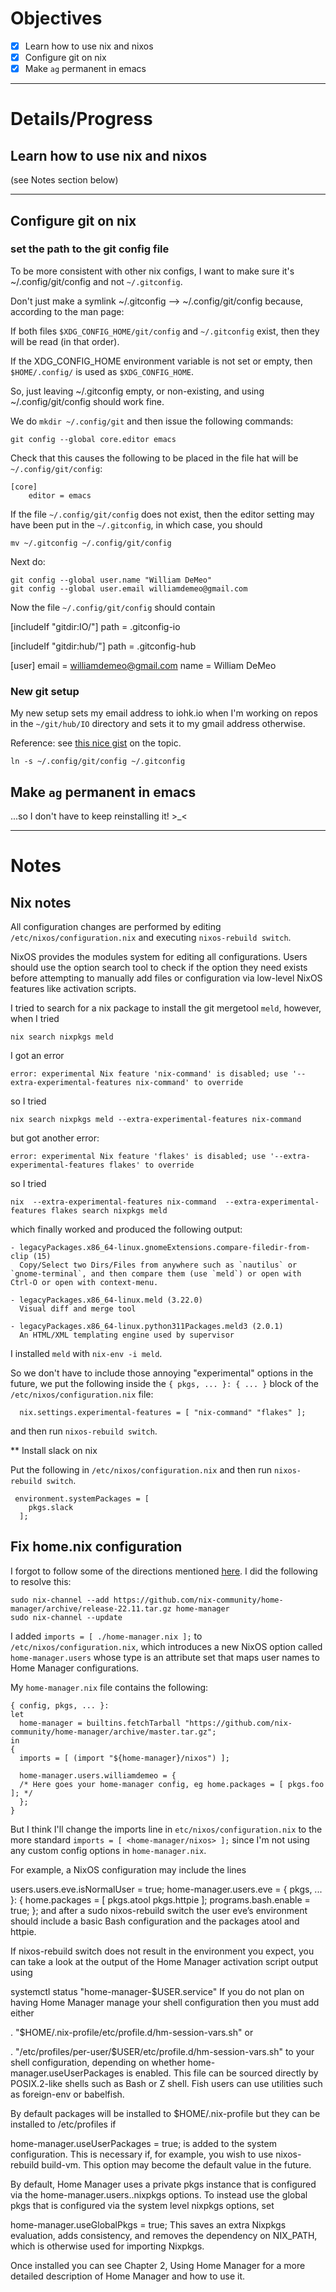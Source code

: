 # Objectives

- [X] Learn how to use nix and nixos
- [X] Configure git on nix
- [X] Make `ag` permanent in emacs

---------------

# Details/Progress

## Learn how to use nix and nixos

(see Notes section below)

---------------

## Configure git on nix

### set the path to the git config file

To be more consistent with other nix configs, I want to make sure it's ~/.config/git/config and not `~/.gitconfig`.

Don't just make a symlink ~/.gitconfig --> ~/.config/git/config because, according to the man page:

If both files `$XDG_CONFIG_HOME/git/config` and `~/.gitconfig` exist, then they will be read (in that order).

If the XDG_CONFIG_HOME environment variable is not set or empty, then `$HOME/.config/` is used as `$XDG_CONFIG_HOME`.

So, just leaving ~/.gitconfig empty, or non-existing, and using ~/.config/git/config should work fine.

We do `mkdir ~/.config/git` and then issue the following commands:

```
git config --global core.editor emacs
```

Check that this causes the following to be placed in the file hat will be 
`~/.config/git/config`:


```
[core]
	editor = emacs
```

If the file `~/.config/git/config` does not exist, then the editor setting may have been put in
the `~/.gitconfig`, in which case, you should

```
mv ~/.gitconfig ~/.config/git/config
```

Next do:

```
git config --global user.name "William DeMeo"
git config --global user.email williamdemeo@gmail.com
```

Now the file `~/.config/git/config` should contain


[includeIf "gitdir:IO/"]
  path = .gitconfig-io

[includeIf "gitdir:hub/"]
  path = .gitconfig-hub

[user]
        email = williamdemeo@gmail.com
        name = William DeMeo


### New git setup

My new setup sets my email address to iohk.io when I'm working on repos in the
`~/git/hub/IO` directory and sets it to my gmail address otherwise.

Reference: see [this nice gist](https://gist.github.com/Icaruk/f024a18093dc28ec1588cfb90efc32f7) on the topic.



```
ln -s ~/.config/git/config ~/.gitconfig
```

## Make `ag` permanent in emacs

...so I don't have to keep reinstalling it! >_<

---------------


# Notes

## Nix notes

All configuration changes are performed by editing `/etc/nixos/configuration.nix` and executing
`nixos-rebuild switch`.

NixOS provides the modules system for editing all configurations. Users should use the
option search tool to check if the option they need exists before attempting to manually
add files or configuration via low-level NixOS features like activation scripts.


I tried to search for a nix package to install the git mergetool `meld`, however, when I tried

```
nix search nixpkgs meld
```
I got an error

```
error: experimental Nix feature 'nix-command' is disabled; use '--extra-experimental-features nix-command' to override
```

so I tried

```
nix search nixpkgs meld --extra-experimental-features nix-command
```

but got another error:

```
error: experimental Nix feature 'flakes' is disabled; use '--extra-experimental-features flakes' to override
```

so I tried

```
nix  --extra-experimental-features nix-command  --extra-experimental-features flakes search nixpkgs meld
```

which finally worked and produced the following output:

```
- legacyPackages.x86_64-linux.gnomeExtensions.compare-filedir-from-clip (15)
  Copy/Select two Dirs/Files from anywhere such as `nautilus` or `gnome-terminal`, and then compare them (use `meld`) or open with Ctrl-O or open with context-menu.

- legacyPackages.x86_64-linux.meld (3.22.0)
  Visual diff and merge tool

- legacyPackages.x86_64-linux.python311Packages.meld3 (2.0.1)
  An HTML/XML templating engine used by supervisor

```


I installed `meld` with `nix-env -i meld`.


So we don't have to include those annoying "experimental" options in the future, we put the following inside
the `{ pkgs, ... }: { ... }` block of the `/etc/nixos/configuration.nix` file:

```
  nix.settings.experimental-features = [ "nix-command" "flakes" ];
```

and then run `nixos-rebuild switch`.

** Install slack on nix

Put the following in `/etc/nixos/configuration.nix` and then run `nixos-rebuild switch`.

```
 environment.systemPackages = [
    pkgs.slack
  ];
```

## Fix home.nix configuration


I forgot to follow some of the directions mentioned [here](https://nix-community.github.io/home-manager/index.html#sec-install-nixos-module). I did the following to resolve this:

```
sudo nix-channel --add https://github.com/nix-community/home-manager/archive/release-22.11.tar.gz home-manager
sudo nix-channel --update
```

I added `imports = [ ./home-manager.nix ];`
to `/etc/nixos/configuration.nix`, which introduces a new NixOS option called `home-manager.users` whose type
is an attribute set that maps user names to Home Manager configurations.

My `home-manager.nix` file contains the following:

```
{ config, pkgs, ... }:
let
  home-manager = builtins.fetchTarball "https://github.com/nix-community/home-manager/archive/master.tar.gz";
in
{
  imports = [ (import "${home-manager}/nixos") ];

  home-manager.users.williamdemeo = {
  /* Here goes your home-manager config, eg home.packages = [ pkgs.foo ]; */
  };
}
```

But I think I'll change the imports line in `etc/nixos/configuration.nix` to the more standard `imports = [ <home-manager/nixos> ];`
since I'm not using any custom config options in `home-manager.nix`.


For example, a NixOS configuration may include the lines

users.users.eve.isNormalUser = true;
home-manager.users.eve = { pkgs, ... }: {
  home.packages = [ pkgs.atool pkgs.httpie ];
  programs.bash.enable = true;
};
and after a sudo nixos-rebuild switch the user eve’s environment should include a basic Bash configuration and the packages atool and httpie.


If nixos-rebuild switch does not result in the environment you expect, you can take a look at the output of the Home Manager activation script output using

systemctl status "home-manager-$USER.service"
If you do not plan on having Home Manager manage your shell configuration then you must add either

. "$HOME/.nix-profile/etc/profile.d/hm-session-vars.sh"
or

. "/etc/profiles/per-user/$USER/etc/profile.d/hm-session-vars.sh"
to your shell configuration, depending on whether home-manager.useUserPackages is enabled. This file can be sourced directly by POSIX.2-like shells such as Bash or Z shell. Fish users can use utilities such as foreign-env or babelfish.


By default packages will be installed to $HOME/.nix-profile but they can be installed to /etc/profiles if

home-manager.useUserPackages = true;
is added to the system configuration. This is necessary if, for example, you wish to use nixos-rebuild build-vm. This option may become the default value in the future.


By default, Home Manager uses a private pkgs instance that is configured via the home-manager.users.<name>.nixpkgs options. To instead use the global pkgs that is configured via the system level nixpkgs options, set

home-manager.useGlobalPkgs = true;
This saves an extra Nixpkgs evaluation, adds consistency, and removes the dependency on NIX_PATH, which is otherwise used for importing Nixpkgs.

Once installed you can see Chapter 2, Using Home Manager for a more detailed description of Home Manager and how to use it.




